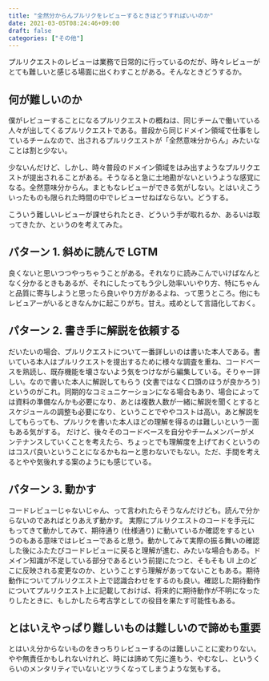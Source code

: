 ```yaml
---
title: "全然分からんプルリクをレビューするときはどうすればいいのか"
date: 2021-03-05T08:24:46+09:00
draft: false
categories: ["その他"]
---
```


プルリクエストのレビューは業務で日常的に行っているのだが、時々レビューがとても難しいと感じる場面に出くわすことがある。そんなときどうするか。

<!--more-->

## 何が難しいのか

僕がレビューすることになるプルリクエストの概ねは、同じチームで働いている人々が出してくるプルリクエストである。普段から同じドメイン領域で仕事をしているチームなので、出されるプルリクエストが「全然意味分からん」みたいなことは割と少ない。

少ないんだけど、しかし、時々普段のドメイン領域をはみ出すようなプルリクエストが提出されることがある。そうなると急に土地勘がないというような感覚になる。全然意味分からん。まともなレビューができる気がしない。とはいえこういったものも限られた時間の中でレビューせねばならない。どうする。

こういう難しいレビューが課せられたとき、どういう手が取れるか、あるいは取ってきたか、というのを考えてみた。

## パターン 1. 斜めに読んで LGTM

良くないと思いつつやっちゃうことがある。それなりに読みこんでいけばなんとなく分かるときもあるが、それにしたってもう少し効率いいやり方、特にちゃんと品質に寄与しようと思ったら良いやり方があるよね、って思うところ。他にもレビュアーがいるときなんかに起こりがち。甘え。戒めとして言語化しておく。

## パターン 2. 書き手に解説を依頼する

だいたいの場合、プルリクエストについて一番詳しいのは書いた本人である。書いている本人はプルリクエストを提出するために様々な調査を重ね、コードベースを熟読し、既存機能を壊さないよう気をつけながら編集している。そりゃー詳しい。なので書いた本人に解説してもらう (文書ではなく口頭のほうが良かろう) というのがこれ。同期的なコミュニケーションになる場合もあり、場合によっては資料の準備なんかも必要になり、あとは複数人数が一緒に解説を聞くとするとスケジュールの調整も必要になり、ということでややコストは高い。あと解説をしてもらっても、プルリクを書いた本人ほどの理解を得るのは難しいという一面もある気がする。
だけど、後々そのコードベースを自分やチームメンバーがメンテナンスしていくことを考えたら、ちょっとでも理解度を上げておくというのはコスパ良いということになるかもねーと思わないでもない。ただ、手間を考えるとやや気後れする案のようにも感じている。

## パターン 3. 動かす

コードレビューじゃないじゃん、って言われたらそうなんだけども。読んで分からないのであればとりあえず動かす。
実際にプルリクエストのコードを手元にもってきて動かしてみて、期待通り (仕様通り) に動いているか確認をするというのもある意味ではレビューであると思う。動かしてみて実際の振る舞いの確認した後にふたたびコードレビューに戻ると理解が進む、みたいな場合もある。ドメイン知識が不足している部分であるという前提にたつと、そもそも UI 上のどこに反映される変更なのか、ということすら理解があってないこともある。期待動作についてプルリクエスト上で認識合わせをするのも良い。確認した期待動作についてプルリクエスト上に記載しておけば、将来的に期待動作が不明になったりしたときに、もしかしたら考古学としての役目を果たす可能性もある。

## とはいえやっぱり難しいものは難しいので諦めも重要

とはいえ分からないものをきっちりレビューするのは難しいことに変わりない。やや無責任かもしれないけれど、時には諦めて先に進もう、やむなし、というくらいのメンタリティでいないとツラくなってしまうような気もする。
